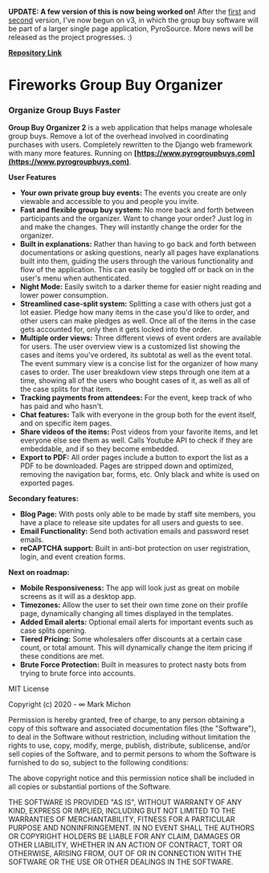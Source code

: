 **UPDATE:  A few version of this is now being worked on!**  After the [first](https://github.com/MarkMichon1/Group-Buy-Organizer) and [second](https://github.com/MarkMichon1/Group-Buy-Organizer-2) version, I've now begun on v3, in which the group buy software will be part of a larger single page application, PyroSource.  More news will be released as the project progresses.  :)
 
 **[Repository Link](https://github.com/MarkMichon1/Group-Buy-Organizer)**

# Fireworks Group Buy Organizer

### Organize Group Buys Faster

**Group Buy Organizer 2** is a web application that helps manage wholesale group buys.  Remove a lot of the overhead
involved in coordinating purchases with users.  Completely rewritten to the Django web framework with many more 
features.  Running on **[https://www.pyrogroupbuys.com](https://www.pyrogroupbuys.com)**.  

**User Features**
+ **Your own private group buy events:**  The events you create are only viewable and accessible to you and people you invite.
+ **Fast and flexible group buy system:**  No more back and forth between participants and the organizer.  Want to
change your order?  Just log in and make the changes.  They will instantly change the order for the organizer.
+ **Built in explanations:**  Rather than having to go back and forth between documentations or asking questions, nearly
all pages have explanations built into them, guiding the users through the various functionality and flow of the 
application.  This can easily be toggled off or back on in the user's menu when authenticated.
+ **Night Mode:** Easily switch to a darker theme for easier night reading and lower power consumption.
+ **Streamlined case-split system:** Splitting a case with others just got a lot easier.  Pledge how many items in the 
case you'd like to order, and other users can make pledges as well.  Once all of the items in the case gets accounted
for, only then it gets locked into the order.
+ **Multiple order views:**  Three different views of event orders are available for users.  The user overview view is 
a customized list showing the cases and items you've ordered, its subtotal as well as the event total.  The event 
summary view is a concise list for the organizer of how many cases to order.  The user breakdown view steps through one
item at a time, showing all of the users who bought cases of it, as well as all of the case splits for that item.
+ **Tracking payments from attendees:** For the event, keep track of who has paid and who hasn't.
+ **Chat features:**  Talk with everyone in the group both for the event itself, and on specific item pages.
+ **Share videos of the items:**  Post videos from your favorite items, and let everyone else see them as well.  Calls Youtube API to check if they are embeddable, and if so they become embedded.
+ **Export to PDF:** All order pages include a button to export the list as a PDF to be downloaded.  Pages are stripped 
down and optimized, removing the navigation bar, forms, etc.  Only black and white is used on exported pages.

**Secondary features:**
+ **Blog Page:**  With posts only able to be made by staff site members, you have a place to release site updates for all users and guests to see.
+ **Email Functionality:** Send both activation emails and password reset emails.
+ **reCAPTCHA support:**  Built in anti-bot protection on user registration, login, and event creation forms.

**Next on roadmap:**
+ **Mobile Responsiveness:**  The app will look just as great on mobile screens as it will as a desktop app.
+ **Timezones:**  Allow the user to set their own time zone on their profile page, dynamically changing all times displayed in the templates.
+ **Added Email alerts:**  Optional email alerts for important events such as case splits opening.
+ **Tiered Pricing:**  Some wholesalers offer discounts at a certain case count, or total amount.  This will dynamically change the item pricing if these conditions are met.
+ **Brute Force Protection:** Built in measures to protect nasty bots from trying to brute force into accounts.

MIT License

Copyright (c) 2020 - ∞ Mark Michon

Permission is hereby granted, free of charge, to any person obtaining a copy
of this software and associated documentation files (the "Software"), to deal
in the Software without restriction, including without limitation the rights
to use, copy, modify, merge, publish, distribute, sublicense, and/or sell
copies of the Software, and to permit persons to whom the Software is
furnished to do so, subject to the following conditions:

The above copyright notice and this permission notice shall be included in all
copies or substantial portions of the Software.

THE SOFTWARE IS PROVIDED "AS IS", WITHOUT WARRANTY OF ANY KIND, EXPRESS OR
IMPLIED, INCLUDING BUT NOT LIMITED TO THE WARRANTIES OF MERCHANTABILITY,
FITNESS FOR A PARTICULAR PURPOSE AND NONINFRINGEMENT. IN NO EVENT SHALL THE
AUTHORS OR COPYRIGHT HOLDERS BE LIABLE FOR ANY CLAIM, DAMAGES OR OTHER
LIABILITY, WHETHER IN AN ACTION OF CONTRACT, TORT OR OTHERWISE, ARISING FROM,
OUT OF OR IN CONNECTION WITH THE SOFTWARE OR THE USE OR OTHER DEALINGS IN THE
SOFTWARE.

